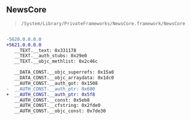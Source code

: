 ## NewsCore

> `/System/Library/PrivateFrameworks/NewsCore.framework/NewsCore`

```diff

-5620.0.0.0.0
+5621.0.0.0.0
   __TEXT.__text: 0x331178
   __TEXT.__auth_stubs: 0x29e0
   __TEXT.__objc_methlist: 0x2c46c

   __DATA_CONST.__objc_superrefs: 0x15a0
   __DATA_CONST.__objc_arraydata: 0x1dc0
   __AUTH_CONST.__auth_got: 0x1508
-  __AUTH_CONST.__auth_ptr: 0x600
+  __AUTH_CONST.__auth_ptr: 0x5f8
   __AUTH_CONST.__const: 0x5eb8
   __AUTH_CONST.__cfstring: 0x2fde0
   __AUTH_CONST.__objc_const: 0x7de30

```
